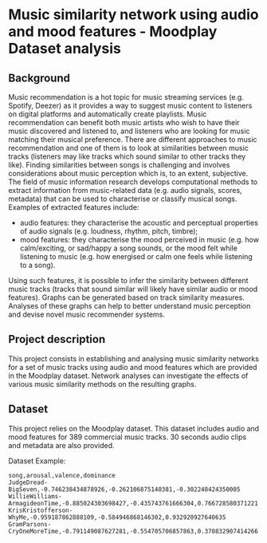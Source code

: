 # Music similarity network using audio and mood features - Moodplay Dataset analysis

## Background

Music recommendation is a hot topic for music streaming services (e.g. Spotify, Deezer) as it provides a way to suggest music content to listeners on digital platforms and automatically create playlists. Music recommendation can benefit both music artists who wish to have their music discovered and listened to, and listeners who are looking for music matching their musical preference. There are different approaches to music recommendation and one of them is to look at similarities between music tracks (listeners may like tracks which sound similar to other tracks they like). Finding similarities between songs is challenging and involves considerations about music perception which is, to an extent, subjective. The field of music information research develops computational methods to extract information from music-related data (e.g. audio signals, scores, metadata) that can be used to characterise or classify musical songs. Examples of extracted features include: 
 * audio features: they characterise the acoustic and perceptual properties of audio signals (e.g. loudness, rhythm, pitch, timbre);
 * mood features: they characterise the mood perceived in music (e.g. how calm/exciting, or sad/happy a song sounds, or the mood felt while listening to music (e.g. how energised or calm one feels while listening to a song).

Using such features, it is possible to infer the similarity between different music tracks (tracks that sound similar will likely have similar audio or mood features). Graphs can be generated based on track similarity measures. Analyses of these graphs can help to better understand music perception and devise novel music recommender systems.

## Project description

This project consists in establishing and analysing music similarity networks for a set of music tracks using audio and mood features which are provided in the Moodplay dataset. Network analyses can investigate the effects of various music similarity methods on the resulting graphs. 

## Dataset

This project relies on the Moodplay dataset. This dataset includes audio and mood features for 389 commercial music tracks. 30 seconds audio clips and metadata are also provided.

Dataset Example:

```
song,arousal,valence,dominance
JudgeDread-BigSeven,-0.746238434878926,-0.262106875140381,-0.302248424350005
WillieWilliams-ArmagideonTime,-0.885024303698427,-0.435743761666304,0.766728580371221
KrisKristofferson-WhyMe,-0.959187862888109,-0.584946868146302,0.932920927640635
GramParsons-CryOneMoreTime,-0.791149087627281,-0.554705706857863,0.370832907414266
```

